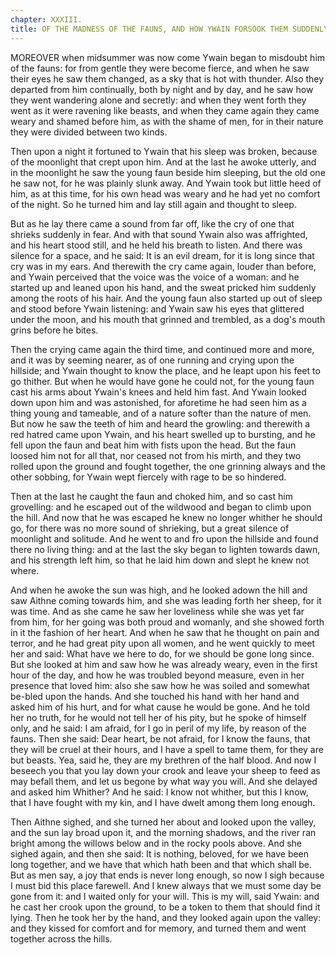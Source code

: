 ```yaml
---
chapter: XXXIII.
title: OF THE MADNESS OF THE FAUNS, AND HOW YWAIN FORSOOK THEM SUDDENLY, AND HIS LADY WITH HIM.
---
```

MOREOVER when midsummer was now come Ywain began to misdoubt him of the fauns: for from gentle they were become fierce, and when he saw their eyes he saw them changed, as a sky that is hot with thunder. Also they departed from him continually, both by night and by day, and he saw how they went wandering alone and secretly: and when they went forth they went as it were ravening like beasts, and when they came again they came weary and shamed before him, as with the shame of men, for in their nature they were divided between two kinds.

Then upon a night it fortuned to Ywain that his sleep was broken, because of the moonlight that crept upon him. And at the last he awoke utterly, and in the moonlight he saw the young faun beside him sleeping, but the old one he saw not, for he was plainly slunk away. And Ywain took but little heed of him, as at this time, for his own head was weary and he had yet no comfort of the night. So he turned him and lay still again and thought to sleep.

But as he lay there came a sound from far off, like the cry of one that shrieks suddenly in fear. And with that sound Ywain also was affrighted, and his heart stood still, and he held his breath to listen. And there was silence for a space, and he said: It is an evil dream, for it is long since that cry was in my ears. And therewith the cry came again, louder than before, and Ywain perceived that the voice was the voice of a woman: and he started up and leaned upon his hand, and the sweat pricked him suddenly among the roots of his hair. And the young faun also started up out of sleep and stood before Ywain listening: and Ywain saw his eyes that glittered under the moon, and his mouth that grinned and trembled, as a dog's mouth grins before he bites.

Then the crying came again the third time, and continued more and more, and it was by seeming nearer, as of one running and crying upon the hillside; and Ywain thought to know the place, and he leapt upon his feet to go thither. But when he would have gone he could not, for the young faun cast his arms about Ywain's knees and held him fast. And Ywain looked down upon him and was astonished, for aforetime he had seen him as a thing young and tameable, and of a nature softer than the nature of men. But now he saw the teeth of him and heard the growling: and therewith a red hatred came upon Ywain, and his heart swelled up to bursting, and he fell upon the faun and beat him with fists upon the head. But the faun loosed him not for all that, nor ceased not from his mirth, and they two rolled upon the ground and fought together, the one grinning always and the other sobbing, for Ywain wept fiercely with rage to be so hindered.

Then at the last he caught the faun and choked him, and so cast him grovelling: and he escaped out of the wildwood and began to climb upon the hill. And now that he was escaped he knew no longer whither he should go, for there was no more sound of shrieking, but a great silence of moonlight and solitude. And he went to and fro upon the hillside and found there no living thing: and at the last the sky began to lighten towards dawn, and his strength left him, so that he laid him down and slept he knew not where.

And when he awoke the sun was high, and he looked adown the hill and saw Aithne coming towards him, and she was leading forth her sheep, for it was time. And as she came he saw her loveliness while she was yet far from him, for her going was both proud and womanly, and she showed forth in it the fashion of her heart. And when he saw that he thought on pain and terror, and he had great pity upon all women, and he went quickly to meet her and said: What have we here to do, for we should be gone long since. But she looked at him and saw how he was already weary, even in the first hour of the day, and how he was troubled beyond measure, even in her presence that loved him: also she saw how he was soiled and somewhat be-bled upon the hands. And she touched his hand with her hand and asked him of his hurt, and for what cause he would be gone. And he told her no truth, for he would not tell her of his pity, but he spoke of himself only, and he said: I am afraid, for I go in peril of my life, by reason of the fauns. Then she said: Dear heart, be not afraid, for I know the fauns, that they will be cruel at their hours, and I have a spell to tame them, for they are but beasts. Yea, said he, they are my brethren of the half blood. And now I beseech you that you lay down your crook and leave your sheep to feed as may befall them, and let us begone by what way you will. And she delayed and asked him Whither? And he said: I know not whither, but this I know, that I have fought with my kin, and I have dwelt among them long enough.

Then Aithne sighed, and she turned her about and looked upon the valley, and the sun lay broad upon it, and the morning shadows, and the river ran bright among the willows below and in the rocky pools above. And she sighed again, and then she said: It is nothing, beloved, for we have been long together, and we have that which hath been and that which shall be. But as men say, a joy that ends is never long enough, so now I sigh because I must bid this place farewell. And I knew always that we must some day be gone from it: and I waited only for your will. This is my will, said Ywain: and he cast her crook upon the ground, to be a token to them that should find it lying. Then he took her by the hand, and they looked again upon the valley: and they kissed for comfort and for memory, and turned them and went together across the hills.
  
